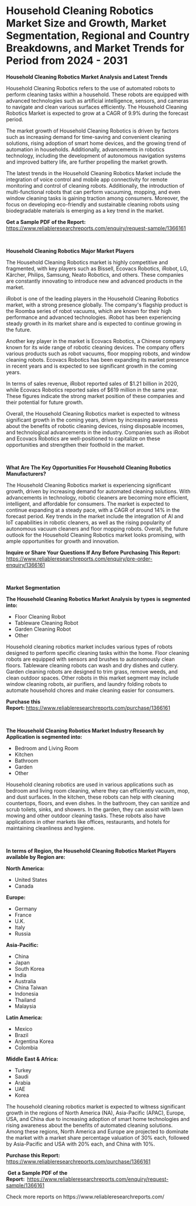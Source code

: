 <p><h1>Household Cleaning Robotics Market Size and Growth, Market Segmentation, Regional and Country Breakdowns, and Market Trends for Period from 2024 -  2031</h1></p><p><strong>Household Cleaning Robotics Market Analysis and Latest Trends</strong></p>
<p><p>Household Cleaning Robotics refers to the use of automated robots to perform cleaning tasks within a household. These robots are equipped with advanced technologies such as artificial intelligence, sensors, and cameras to navigate and clean various surfaces efficiently. The Household Cleaning Robotics Market is expected to grow at a CAGR of 9.9% during the forecast period. </p><p>The market growth of Household Cleaning Robotics is driven by factors such as increasing demand for time-saving and convenient cleaning solutions, rising adoption of smart home devices, and the growing trend of automation in households. Additionally, advancements in robotics technology, including the development of autonomous navigation systems and improved battery life, are further propelling the market growth.</p><p>The latest trends in the Household Cleaning Robotics Market include the integration of voice control and mobile app connectivity for remote monitoring and control of cleaning robots. Additionally, the introduction of multi-functional robots that can perform vacuuming, mopping, and even window cleaning tasks is gaining traction among consumers. Moreover, the focus on developing eco-friendly and sustainable cleaning robots using biodegradable materials is emerging as a key trend in the market.</p></p>
<p><strong>Get a Sample PDF of the Report:&nbsp;</strong> <a href="https://www.reliableresearchreports.com/enquiry/request-sample/1366161">https://www.reliableresearchreports.com/enquiry/request-sample/1366161</a></p>
<p>&nbsp;</p>
<p><strong>Household Cleaning Robotics Major Market Players</strong></p>
<p><p>The Household Cleaning Robotics market is highly competitive and fragmented, with key players such as Bissell, Ecovacs Robotics, iRobot, LG, Kärcher, Philips, Samsung, Neato Robotics, and others. These companies are constantly innovating to introduce new and advanced products in the market.</p><p>iRobot is one of the leading players in the Household Cleaning Robotics market, with a strong presence globally. The company's flagship product is the Roomba series of robot vacuums, which are known for their high performance and advanced technologies. iRobot has been experiencing steady growth in its market share and is expected to continue growing in the future.</p><p>Another key player in the market is Ecovacs Robotics, a Chinese company known for its wide range of robotic cleaning devices. The company offers various products such as robot vacuums, floor mopping robots, and window cleaning robots. Ecovacs Robotics has been expanding its market presence in recent years and is expected to see significant growth in the coming years.</p><p>In terms of sales revenue, iRobot reported sales of $1.21 billion in 2020, while Ecovacs Robotics reported sales of $619 million in the same year. These figures indicate the strong market position of these companies and their potential for future growth.</p><p>Overall, the Household Cleaning Robotics market is expected to witness significant growth in the coming years, driven by increasing awareness about the benefits of robotic cleaning devices, rising disposable incomes, and technological advancements in the industry. Companies such as iRobot and Ecovacs Robotics are well-positioned to capitalize on these opportunities and strengthen their foothold in the market.</p></p>
<p>&nbsp;</p>
<p><strong>What Are The Key Opportunities For Household Cleaning Robotics Manufacturers?</strong></p>
<p><p>The Household Cleaning Robotics market is experiencing significant growth, driven by increasing demand for automated cleaning solutions. With advancements in technology, robotic cleaners are becoming more efficient, intelligent, and affordable for consumers. The market is expected to continue expanding at a steady pace, with a CAGR of around 14% in the forecast period. Key trends in the market include the integration of AI and IoT capabilities in robotic cleaners, as well as the rising popularity of autonomous vacuum cleaners and floor mopping robots. Overall, the future outlook for the Household Cleaning Robotics market looks promising, with ample opportunities for growth and innovation.</p></p>
<p><strong>Inquire or Share Your Questions If Any Before Purchasing This Report:</strong> <a href="https://www.reliableresearchreports.com/enquiry/pre-order-enquiry/1366161">https://www.reliableresearchreports.com/enquiry/pre-order-enquiry/1366161</a></p>
<p>&nbsp;</p>
<p><strong>Market Segmentation</strong></p>
<p><strong>The Household Cleaning Robotics Market Analysis by types is segmented into:</strong></p>
<p><ul><li>Floor Cleaning Robot</li><li>Tableware Cleaning Robot</li><li>Garden Cleaning Robot</li><li>Other</li></ul></p>
<p><p>Household cleaning robotics market includes various types of robots designed to perform specific cleaning tasks within the home. Floor cleaning robots are equipped with sensors and brushes to autonomously clean floors. Tableware cleaning robots can wash and dry dishes and cutlery. Garden cleaning robots are designed to trim grass, remove weeds, and clean outdoor spaces. Other robots in this market segment may include window cleaning robots, air purifiers, and laundry folding robots to automate household chores and make cleaning easier for consumers.</p></p>
<p><strong>Purchase this Report:&nbsp;</strong><a href="https://www.reliableresearchreports.com/purchase/1366161">https://www.reliableresearchreports.com/purchase/1366161</a></p>
<p>&nbsp;</p>
<p><strong>The Household Cleaning Robotics Market Industry Research by Application is segmented into:</strong></p>
<p><ul><li>Bedroom and Living Room</li><li>Kitchen</li><li>Bathroom</li><li>Garden</li><li>Other</li></ul></p>
<p><p>Household cleaning robotics are used in various applications such as bedroom and living room cleaning, where they can efficiently vacuum, mop, and dust surfaces. In the kitchen, these robots can help with cleaning countertops, floors, and even dishes. In the bathroom, they can sanitize and scrub toilets, sinks, and showers. In the garden, they can assist with lawn mowing and other outdoor cleaning tasks. These robots also have applications in other markets like offices, restaurants, and hotels for maintaining cleanliness and hygiene.</p></p>
<p>&nbsp;</p>
<p><strong>In terms of Region, the Household Cleaning Robotics Market Players available by Region are:</strong></p>
<p>
    <p> <strong> North America: </strong>
        <ul>
            <li>United States</li>
            <li>Canada</li>
        </ul>
        </p> 
    <p> <strong> Europe: </strong>
        <ul>
            <li>Germany</li>
            <li>France</li>
            <li>U.K.</li>
            <li>Italy</li>
            <li>Russia</li>
        </ul>
        </p> 
    <p> <strong> Asia-Pacific: </strong>
        <ul>
            <li>China</li>
            <li>Japan</li>
            <li>South Korea</li>
            <li>India</li>
            <li>Australia</li>
            <li>China Taiwan</li>
            <li>Indonesia</li>
            <li>Thailand</li>
            <li>Malaysia</li>
        </ul>
        </p> 
    <p> <strong> Latin America: </strong>
        <ul>
            <li>Mexico</li>
            <li>Brazil</li>
            <li>Argentina Korea</li>
            <li>Colombia</li>
        </ul>
        </p> 
    <p> <strong> Middle East & Africa: </strong>
        <ul>
            <li>Turkey</li>
            <li>Saudi</li>
            <li>Arabia</li>
            <li>UAE</li>
            <li>Korea</li>
        </ul>
    </p>
    </p>
<p><p>The household cleaning robotics market is expected to witness significant growth in the regions of North America (NA), Asia-Pacific (APAC), Europe, USA, and China due to increasing adoption of smart home technologies and rising awareness about the benefits of automated cleaning solutions. Among these regions, North America and Europe are projected to dominate the market with a market share percentage valuation of 30% each, followed by Asia-Pacific and USA with 20% each, and China with 10%.</p></p>
<p><strong>Purchase this Report: </strong><a href="https://www.reliableresearchreports.com/purchase/1366161">https://www.reliableresearchreports.com/purchase/1366161</a></p>
<p>&nbsp;<strong>Get a Sample PDF of the Report:&nbsp;&nbsp;</strong><a href="https://www.reliableresearchreports.com/enquiry/request-sample/1366161">https://www.reliableresearchreports.com/enquiry/request-sample/1366161</a></p>
<p><strong></strong></p>
<p>Check more reports on https://www.reliableresearchreports.com/</p>